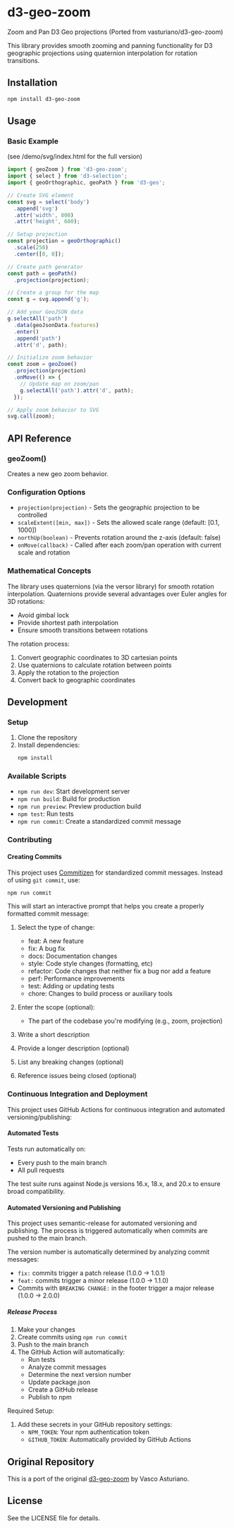# d3-geo-zoom

Zoom and Pan D3 Geo projections (Ported from vasturiano/d3-geo-zoom)

This library provides smooth zooming and panning functionality for D3 geographic projections using quaternion interpolation for rotation transitions.

## Installation

```bash
npm install d3-geo-zoom
```

## Usage

### Basic Example

(see /demo/svg/index.html for the full version) 

```javascript
import { geoZoom } from 'd3-geo-zoom';
import { select } from 'd3-selection';
import { geoOrthographic, geoPath } from 'd3-geo';

// Create SVG element
const svg = select('body')
  .append('svg')
  .attr('width', 800)
  .attr('height', 600);

// Setup projection
const projection = geoOrthographic()
  .scale(250)
  .center([0, 0]);

// Create path generator
const path = geoPath()
  .projection(projection);

// Create a group for the map
const g = svg.append('g');

// Add your GeoJSON data
g.selectAll('path')
  .data(geoJsonData.features)
  .enter()
  .append('path')
  .attr('d', path);

// Initialize zoom behavior
const zoom = geoZoom()
  .projection(projection)
  .onMove(() => {
    // Update map on zoom/pan
    g.selectAll('path').attr('d', path);
  });

// Apply zoom behavior to SVG
svg.call(zoom);
```

## API Reference

### geoZoom()

Creates a new geo zoom behavior.

### Configuration Options

* `projection(projection)` - Sets the geographic projection to be controlled
* `scaleExtent([min, max])` - Sets the allowed scale range (default: [0.1, 1000])
* `northUp(boolean)` - Prevents rotation around the z-axis (default: false)
* `onMove(callback)` - Called after each zoom/pan operation with current scale and rotation

### Mathematical Concepts

The library uses quaternions (via the versor library) for smooth rotation interpolation. Quaternions provide several advantages over Euler angles for 3D rotations:

* Avoid gimbal lock
* Provide shortest path interpolation
* Ensure smooth transitions between rotations

The rotation process:
1. Convert geographic coordinates to 3D cartesian points
2. Use quaternions to calculate rotation between points
3. Apply the rotation to the projection
4. Convert back to geographic coordinates

## Development

### Setup

1. Clone the repository
2. Install dependencies:
   ```bash
   npm install
   ```

### Available Scripts

- `npm run dev`: Start development server
- `npm run build`: Build for production
- `npm run preview`: Preview production build
- `npm test`: Run tests
- `npm run commit`: Create a standardized commit message

### Contributing

#### Creating Commits

This project uses [Commitizen](https://github.com/commitizen/cz-cli) for standardized commit messages. Instead of using `git commit`, use:

```bash
npm run commit
```

This will start an interactive prompt that helps you create a properly formatted commit message:

1. Select the type of change:
   - feat: A new feature
   - fix: A bug fix
   - docs: Documentation changes
   - style: Code style changes (formatting, etc)
   - refactor: Code changes that neither fix a bug nor add a feature
   - perf: Performance improvements
   - test: Adding or updating tests
   - chore: Changes to build process or auxiliary tools

2. Enter the scope (optional):
   - The part of the codebase you're modifying (e.g., zoom, projection)

3. Write a short description
4. Provide a longer description (optional)
5. List any breaking changes (optional)
6. Reference issues being closed (optional)

### Continuous Integration and Deployment

This project uses GitHub Actions for continuous integration and automated versioning/publishing:

#### Automated Tests
Tests run automatically on:
- Every push to the main branch
- All pull requests

The test suite runs against Node.js versions 16.x, 18.x, and 20.x to ensure broad compatibility.

#### Automated Versioning and Publishing

This project uses semantic-release for automated versioning and publishing. The process is triggered automatically when commits are pushed to the main branch.

The version number is automatically determined by analyzing commit messages:
- `fix:` commits trigger a patch release (1.0.0 -> 1.0.1)
- `feat:` commits trigger a minor release (1.0.0 -> 1.1.0)
- Commits with `BREAKING CHANGE:` in the footer trigger a major release (1.0.0 -> 2.0.0)

##### Release Process

1. Make your changes
2. Create commits using `npm run commit`
3. Push to the main branch
4. The GitHub Action will automatically:
   - Run tests
   - Analyze commit messages
   - Determine the next version number
   - Update package.json
   - Create a GitHub release
   - Publish to npm

Required Setup:
1. Add these secrets in your GitHub repository settings:
   - `NPM_TOKEN`: Your npm authentication token
   - `GITHUB_TOKEN`: Automatically provided by GitHub Actions

## Original Repository

This is a port of the original [d3-geo-zoom](https://github.com/vasturiano/d3-geo-zoom) by Vasco Asturiano.

## License

See the LICENSE file for details.
